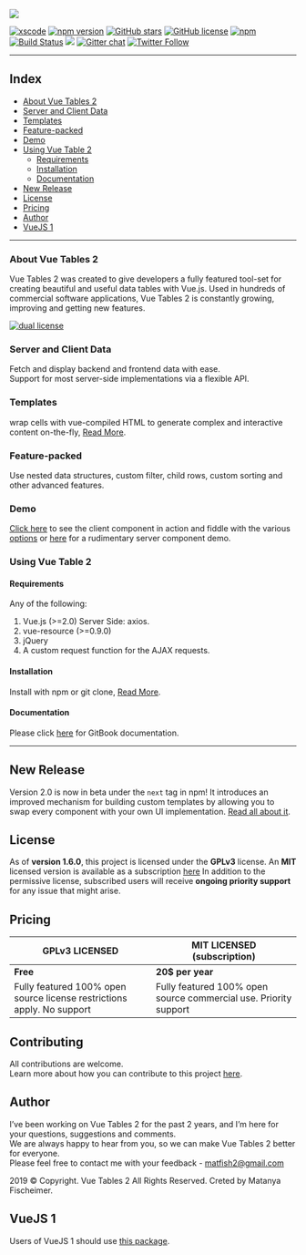 [![](https://github.com/matfish2/vue-tables-2/blob/master/img/Banner.jpg?raw=true)](https://matfish2.github.io/vue-tables-2-site/)

[![xscode](https://img.shields.io/badge/Available%20on-xs%3Acode-blue?style=?style=plastic&logo=appveyor&logo=data:image/png;base64,iVBORw0KGgoAAAANSUhEUgAAAEAAAABACAMAAACdt4HsAAAAGXRFWHRTb2Z0d2FyZQBBZG9iZSBJbWFnZVJlYWR5ccllPAAAAAZQTFRF////////VXz1bAAAAAJ0Uk5T/wDltzBKAAAAlUlEQVR42uzXSwqAMAwE0Mn9L+3Ggtgkk35QwcnSJo9S+yGwM9DCooCbgn4YrJ4CIPUcQF7/XSBbx2TEz4sAZ2q1RAECBAiYBlCtvwN+KiYAlG7UDGj59MViT9hOwEqAhYCtAsUZvL6I6W8c2wcbd+LIWSCHSTeSAAECngN4xxIDSK9f4B9t377Wd7H5Nt7/Xz8eAgwAvesLRjYYPuUAAAAASUVORK5CYII=)](https://xscode.com)
[![npm version](https://badge.fury.io/js/vue-tables-2.svg)](https://badge.fury.io/js/vue-tables-2) [![GitHub stars](https://img.shields.io/github/stars/matfish2/vue-tables-2.svg)](https://github.com/matfish2/vue-tables-2/stargazers) [![GitHub license](https://img.shields.io/badge/license-GPLv3-blue.svg)](https://raw.githubusercontent.com/matfish2/vue-tables-2/master/LICENSE) [![npm](https://img.shields.io/npm/dt/vue-tables-2.svg)](https://www.npmjs.com/package/vue-tables-2) [![Build Status](https://travis-ci.org/matfish2/vue-tables-2.svg?branch=master)](https://travis-ci.org/matfish2/vue-tables-2) [![](https://data.jsdelivr.com/v1/package/npm/vue-tables-2/badge)](https://www.jsdelivr.com/package/npm/vue-tables-2) [![Gitter chat](https://badges.gitter.im/gitterHQ/gitter.png)](https://gitter.im/vue-tables-2/Lobby)
[![Twitter Follow](https://img.shields.io/twitter/follow/matfish2?style=social)](https://twitter.com/matfish2)

----
## Index
<!--ts-->
* [About Vue Tables 2](#about-vue-tables-2)
* [Server and Client Data](#server-and-client-data)
* [Templates](#templates)
* [Feature-packed](#feature-packed)
* [Demo](#demo)
* [Using Vue Table 2](#using-vue-table-2)
  * [Requirements](#requirements)
  * [Installation](#installation)
  * [Documentation](#documentation)
* [New Release](#new-release)
* [License](#license)
* [Pricing](#pricing)
* [Author](#author)
* [VueJS 1](#vuejs-1)
<!--te-->
----
### About Vue Tables 2
Vue Tables 2 was created to give developers a fully featured tool-set for creating beautiful and useful data tables with Vue.js. Used in hundreds of commercial software applications, Vue Tables 2 is constantly growing, improving and getting new features.

[![dual license](https://github.com/xscode-resources/promotion-materials/blob/master/assets/Dual-license-badge.gif?raw=true)](https://matfish2.github.io/vue-tables-2-site/)

### Server and Client Data
Fetch and display backend and frontend data with ease. <br>
Support for most server-side implementations via a flexible API.

### Templates
wrap cells with vue-compiled HTML to generate complex and interactive content on-the-fly,
[Read More](https://matanya.gitbook.io/vue-tables-2/templates).

### Feature-packed
Use nested data structures, custom filter, child rows, custom sorting and other advanced features.

### Demo
[Click here](https://jsfiddle.net/matfish2/jfa5t4sm/) to see the client component in action and fiddle with the various [options](https://matanya.gitbook.io/vue-tables-2/options-api)
or [here](https://jsfiddle.net/matfish2/js4bmdbL/) for a rudimentary server component demo.

### Using Vue Table 2
#### Requirements
Any of the following: <br>

1. Vue.js (>=2.0) Server Side: axios. <br>
2. vue-resource (>=0.9.0) <br>
3. jQuery <br>
4. A custom request function for the AJAX requests.

#### Installation
Install with npm or git clone, [Read More](https://matanya.gitbook.io/vue-tables-2/installation).

#### Documentation
Please click [here](https://matanya.gitbook.io/vue-tables-2/) for GitBook documentation.

----

## New Release
Version 2.0 is now in beta under the `next` tag in npm!
It introduces an improved mechanism for building custom templates by allowing you to swap every component with your own UI implementation. [Read all about it](https://matanya.gitbook.io/vue-tables-2/custom-template-version-2).

## License 
As of **version 1.6.0**, this project is licensed under the **GPLv3** license.
An **MIT** licensed version is available as a subscription [here](https://cp.xscode.com/matfish2/vue-tables-2)
In addition to the permissive license, subscribed users will receive **ongoing priority support** for any issue that might arise.

## Pricing
| GPLv3 LICENSED  | MIT LICENSED <br> (subscription) | 
| ------------- | ------------- | 
|  **Free** |  **20$ per year**  | 
|  Fully featured 100% open source license restrictions apply. No support |  Fully featured 100% open source commercial use. Priority support | 

## Contributing
All contributions are welcome. <br> Learn more about how you can contribute to this project
[here](https://github.com/DekelKan/vue-tables-2/blob/master/CONTRIBUTING.md).

## Author
I’ve been working on Vue Tables 2 for the past 2 years, and I’m here for your questions, suggestions
and comments.<br> We are always happy to hear from you, so we can
make Vue Tables 2 better for everyone. <br> Please feel free to contact me with your feedback - matfish2@gmail.com <br>

2019 © Copyright. Vue Tables 2 All Rights Reserved.
Creted by Matanya Fischeimer.

## VueJS 1
Users of VueJS 1 should use [this package](https://github.com/matfish2/vue-tables).

